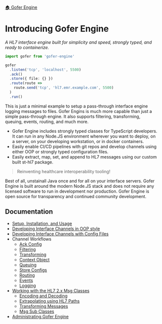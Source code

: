 [🏠 Gofer Engine](https://gofer-engine.github.io/)

# Introducing Gofer Engine

_A HL7 interface engine built for simplicity and speed, strongly typed, and ready to containerize._

```ts
import gofer from 'gofer-engine'

gofer
  .listen('tcp', 'localhost', 5500)
  .ack()
  .store({ file: {} })
  .route(route =>
    route.send('tcp', 'hl7.emr.example.com', 5500)
  )
  .run()
```

This is just a minimal example to setup a pass-through interface engine logging messages to files. Gofer Engins is much more capable than just a simple pass-through engine. It also supports filtering, transforming, queuing, events, routing, and much more.

- Gofer Engine includes strongly typed classes for TypeScript developers. It can run in any Node.JS environment wherever you want to deploy, on a server, on your developing workstation, or in docker containers.
- Easily enable CI/CD pipelines with git repos and develop channels using either OOP or strongly typed configuration files.
- Easily extract, map, set, and append to HL7 messages using our custom built st-hl7 package.

> Reinventing healthcare interoperability tooling!

Best of all, unstainall Java once and for all on your interface servers. Gofer Engine is built around the modern Node.JS stack and does not require any licensed software to run in development nor production. Gofer Engine is open source for transparency and continued community development.

## Documentation

- [Setup, Installation, and Usage](./setup-installation-usage.md)
- [Developing Interface Channels in OOP style](./developing-interface-channels-in-oop.md)
- [Developing Interface Channels with Config Files](./developing-interface-channels-with-configs.md)
- Channel Workflows
  - [Ack Config](./channel-workflows/ack.md)
  - [Filtering](./channel-workflows/filtering.md)
  - [Transforming](./channel-workflows/transforming.md)
  - [Context Object](./channel-workflows/context-object.md)
  - [Queuing](./channel-workflows/queuing.md)
  - [Store Configs](./channel-workflows/store-configs.md)
  - [Routing](./channel-workflows/routing.md)
  - [Events](./channel-workflows/events.md)
  - [Logging](./channel-workflows/logging.md)
- [Working with the HL7 2.x Msg Classes](./msg-class/index.md)
  - [Encoding and Decoding](./msg-class/encoding-decoding.md)
  - [Extrapolating using HL7 Paths](./msg-class/extrapolating.md)
  - [Transforming Messages](./msg-class/transforming.md)
  - [Msg Sub Classes](./msg-class/sub-classes.md)
- [Administrating Gofer Engine](./administrating.md)